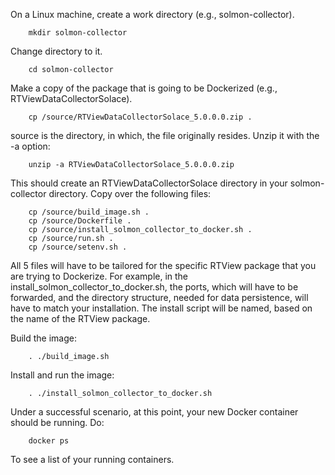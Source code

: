 On a Linux machine, create a work directory (e.g., solmon-collector).

        mkdir solmon-collector

Change directory to it.

        cd solmon-collector

Make a copy of the package that is going to be Dockerized (e.g.,  RTViewDataCollectorSolace).

        cp /source/RTViewDataCollectorSolace_5.0.0.0.zip .

source is the directory, in which, the file originally resides.
Unzip it with the -a option:

        unzip -a RTViewDataCollectorSolace_5.0.0.0.zip

This should create an RTViewDataCollectorSolace directory in your solmon-collector directory.
Copy over the following files:

        cp /source/build_image.sh .
        cp /source/Dockerfile .
        cp /source/install_solmon_collector_to_docker.sh .
        cp /source/run.sh .
        cp /source/setenv.sh .

All 5 files will have to be tailored for the specific RTView package that you are trying to Dockerize.
For example, in the install_solmon_collector_to_docker.sh, the ports, which will have to be forwarded, 
and the directory structure, needed for data persistence, will have to match your installation.
The install script will be named, based on the name of the RTView package.

Build the image:

        . ./build_image.sh

Install and run the image:

        . ./install_solmon_collector_to_docker.sh

Under a successful scenario, at this point, your new Docker container should be running. Do:

        docker ps

To see a list of your running containers.
